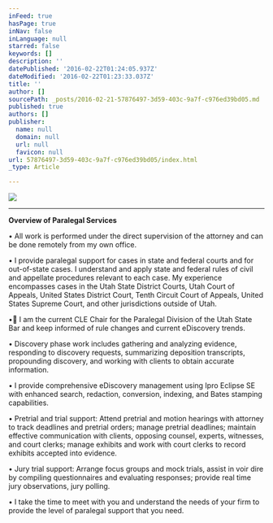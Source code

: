 ```yaml
---
inFeed: true
hasPage: true
inNav: false
inLanguage: null
starred: false
keywords: []
description: ''
datePublished: '2016-02-22T01:24:05.937Z'
dateModified: '2016-02-22T01:23:33.037Z'
title: ''
author: []
sourcePath: _posts/2016-02-21-57876497-3d59-403c-9a7f-c976ed39bd05.md
published: true
authors: []
publisher:
  name: null
  domain: null
  url: null
  favicon: null
url: 57876497-3d59-403c-9a7f-c976ed39bd05/index.html
_type: Article

---
```

![](https://the-grid-user-content.s3-us-west-2.amazonaws.com/4a2f10a7-9da5-42f6-af8f-07cc7295f8ea.jpg)

****

**Overview of Paralegal Services**

• All work is performed under the
direct supervision of the attorney and can be done remotely from my
own office.  

​• I provide paralegal support for
cases in state and federal courts and for out-of-state cases. I understand
and apply state and federal rules of civil and appellate procedures
relevant to each case. My experience encompasses cases in the Utah State District Courts,
Utah Court of Appeals, United States District Court, Tenth Circuit Court
of Appeals, United States Supreme Court, and other jurisdictions outside
of Utah.

• I am the current CLE Chair for the Paralegal
Division of the Utah State Bar and keep informed of rule changes and current eDiscovery trends.

• Discovery phase work
includes gathering and analyzing evidence, responding to
discovery requests, summarizing deposition
transcripts, propounding discovery, and working with clients to
obtain accurate information. 

• I provide comprehensive eDiscovery
management using Ipro Eclipse SE with enhanced search, redaction,
conversion, indexing, and Bates stamping capabilities.

• Pretrial and trial support:
Attend pretrial and motion hearings with attorney
to track deadlines and pretrial orders; manage pretrial
deadlines; maintain effective communication with
clients, opposing counsel, experts, witnesses, and court clerks; manage
exhibits and work with court clerks to record exhibits accepted into
evidence. 

• Jury trial support:
Arrange focus groups and mock trials, assist in voir dire by compiling questionnaires and
evaluating responses; provide real time jury observations, jury polling.

• I take the time to meet with you
and understand the needs of your firm to provide the level of paralegal support
that you need.